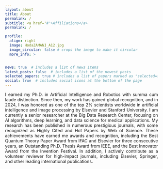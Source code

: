 ```yaml
---
layout: about
title: About
permalink: /
subtitle: <a href='#'>Affiliations</a>
permalink: /

profile:
  align: right
  image: HodaZAMANI_A12.jpg
  image_circular: false # crops the image to make it circular
  more_info: >


news: true  # includes a list of news items
latest_posts: false  # includes a list of the newest posts
selected_papers: true # includes a list of papers marked as "selected={true}"
social: true  # includes social icons at the bottom of the page
---
```

<p align="justify">
I earned my Ph.D. in Artificial Intelligence and Robotics with summa cum laude distinction. Since then, my work has gained global recognition, and in 2024, I was honored as one of the top 2% scientists worldwide in artificial intelligence and image processing by Elsevier and Stanford University. I am currently a senior researcher at the Big Data Research Center, focusing on AI algorithms, deep learning, and data science for medical applications. My research has been published in numerous prestigious journals, with some recognized as Highly Cited and Hot Papers by Web of Science. These achievements have earned me awards and recognition, including the Best Quantum Theory Paper Award from IFAC and Elsevier for three consecutive years, an Outstanding Ph.D. Thesis Award from IEEE, and the Best Innovator Award from the Invention Festival. In addition, I actively contribute as a volunteer reviewer for high-impact journals, including Elsevier, Springer, and other leading international publications.
</p>
